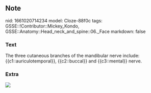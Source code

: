 ## Note
nid: 1661020714234
model: Cloze-88f0c
tags: GSSE::!Contributor::Mickey_Kondo, GSSE::Anatomy::Head_neck_and_spine::06._Face
markdown: false

### Text
The three cutaneous branches of the mandibular nerve include: {{c1::auriculotemporal}}, {{c2::buccal}} and {{c3::mental}} nerve.

### Extra
<img src="91_a20_i220.ashx">
